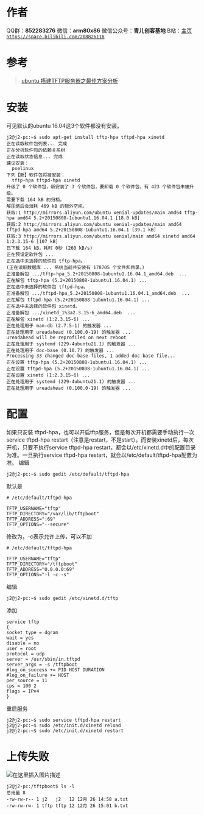 ﻿# 作者
QQ群：**852283276**
微信：**arm80x86**
微信公众号：**青儿创客基地**
B站：[主页 `https://space.bilibili.com/208826118`](https://space.bilibili.com/208826118)

# 参考
> [ubuntu 搭建TFTP服务器之最佳方案分析](http://blog.chinaunix.net/uid-30031530-id-5098813.html)

# 安装
可见默认的ubuntu 16.04这3个软件都没有安装。
```shell
j2@j2-pc:~$ sudo apt-get install tftp-hpa tftpd-hpa xinetd
正在读取软件包列表... 完成
正在分析软件包的依赖关系树       
正在读取状态信息... 完成       
建议安装：
  pxelinux
下列【新】软件包将被安装：
  tftp-hpa tftpd-hpa xinetd
升级了 0 个软件包，新安装了 3 个软件包，要卸载 0 个软件包，有 423 个软件包未被升级。
需要下载 164 kB 的归档。
解压缩后会消耗 469 kB 的额外空间。
获取:1 http://mirrors.aliyun.com/ubuntu xenial-updates/main amd64 tftp-hpa amd64 5.2+20150808-1ubuntu1.16.04.1 [18.0 kB]
获取:2 http://mirrors.aliyun.com/ubuntu xenial-updates/main amd64 tftpd-hpa amd64 5.2+20150808-1ubuntu1.16.04.1 [39.1 kB]
获取:3 http://mirrors.aliyun.com/ubuntu xenial/main amd64 xinetd amd64 1:2.3.15-6 [107 kB]
已下载 164 kB，耗时 0秒 (260 kB/s)
正在预设定软件包 ...
正在选中未选择的软件包 tftp-hpa。
(正在读取数据库 ... 系统当前共安装有 178705 个文件和目录。)
正准备解包 .../tftp-hpa_5.2+20150808-1ubuntu1.16.04.1_amd64.deb  ...
正在解包 tftp-hpa (5.2+20150808-1ubuntu1.16.04.1) ...
正在选中未选择的软件包 tftpd-hpa。
正准备解包 .../tftpd-hpa_5.2+20150808-1ubuntu1.16.04.1_amd64.deb  ...
正在解包 tftpd-hpa (5.2+20150808-1ubuntu1.16.04.1) ...
正在选中未选择的软件包 xinetd。
正准备解包 .../xinetd_1%3a2.3.15-6_amd64.deb  ...
正在解包 xinetd (1:2.3.15-6) ...
正在处理用于 man-db (2.7.5-1) 的触发器 ...
正在处理用于 ureadahead (0.100.0-19) 的触发器 ...
ureadahead will be reprofiled on next reboot
正在处理用于 systemd (229-4ubuntu21.1) 的触发器 ...
正在处理用于 doc-base (0.10.7) 的触发器 ...
Processing 33 changed doc-base files, 1 added doc-base file...
正在设置 tftp-hpa (5.2+20150808-1ubuntu1.16.04.1) ...
正在设置 tftpd-hpa (5.2+20150808-1ubuntu1.16.04.1) ...
正在设置 xinetd (1:2.3.15-6) ...
正在处理用于 systemd (229-4ubuntu21.1) 的触发器 ...
正在处理用于 ureadahead (0.100.0-19) 的触发器 ...
```

# 配置
如果只安装 tftpd-hpa，也可以开启tftp服务，但是每次开机都需要手动执行一次service  tftpd-hpa restart（注意是restart，不是start）。而安装xinetd后，每次开机，只要不执行service tftpd-hpa restart，都会以/etc/xinetd.d中的配置目录为准。一旦执行service tftpd-hpa restart，就会以/etc/default/tftpd-hpa配置为准。
编辑
```shell
j2@j2-pc:~$ sudo gedit /etc/default/tftpd-hpa
```
默认是
```shell
# /etc/default/tftpd-hpa

TFTP_USERNAME="tftp"
TFTP_DIRECTORY="/var/lib/tftpboot"
TFTP_ADDRESS=":69"
TFTP_OPTIONS="--secure"
```
修改为，-c表示允许上传，可以不加
```shell
# /etc/default/tftpd-hpa

TFTP_USERNAME="tftp"
TFTP_DIRECTORY="/tftpboot"
TFTP_ADDRESS="0.0.0.0:69"
TFTP_OPTIONS="-l -c -s"
```
编辑
```shell
j2@j2-pc:~$ sudo gedit /etc/xinetd.d/tftp
```
添加
```shell
service tftp
{
socket_type = dgram
wait = yes
disable = no
user = root
protocol = udp
server = /usr/sbin/in.tftpd
server_args = -s /tftpboot
#log_on_success += PID HOST DURATION
#log_on_failure += HOST
per_source = 11
cps = 100 2
flags = IPv4
}
```
重启服务
```shell
j2@j2-pc:~$ sudo service tftpd-hpa restart
j2@j2-pc:~$ sudo /etc/init.d/xinetd reload
j2@j2-pc:~$ sudo /etc/init.d/xinetd restart
```

# 上传失败
![在这里插入图片描述](https://img-blog.csdnimg.cn/20181226171454747.PNG?x-oss-process=image/watermark,type_ZmFuZ3poZW5naGVpdGk,shadow_10,text_aHR0cHM6Ly9ibG9nLmNzZG4ubmV0L1podV9aaHVfMjAwOQ==,size_16,color_FFFFFF,t_70)
```shell
j2@j2-pc:/tftpboot$ ls -l
总用量 8
-rw-rw-r-- 1 j2   j2   12 12月 26 14:58 a.txt
-rw-rw-rw- 1 tftp tftp 12 12月 26 15:01 b.txt

```

